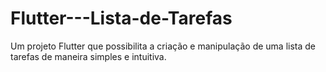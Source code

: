 # Flutter---Lista-de-Tarefas
Um projeto Flutter que possibilita a criação e manipulação de uma lista de tarefas de maneira simples e intuitiva.
